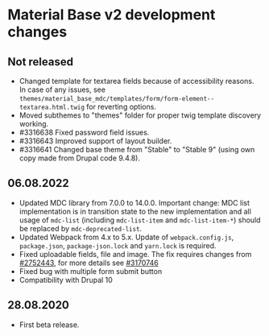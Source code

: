 Material Base v2 development changes
====================================

Not released
------------

* Changed template for textarea fields because of accessibility reasons. In case of any issues, see `themes/material_base_mdc/templates/form/form-element--textarea.html.twig` for reverting options.
* Moved subthemes to "themes" folder for proper twig template discovery working.
* #3316638 Fixed password field issues.
* #3316643 Improved support of layout builder.
* #3316641 Changed base theme from "Stable" to "Stable 9" (using own copy made from Drupal code 9.4.8).

06.08.2022
----------

* Updated MDC library from 7.0.0 to 14.0.0.
  Important change: MDC list implementation is in transition state to the new implementation and all usage of `mdc-list` (including `mdc-list-item` and `mdc-list-item-*`) should be replaced by `mdc-deprecated-list`.
* Updated Webpack from 4.x to 5.x.
  Update of `webpack.config.js`, `package.json`, `package-json.lock` and `yarn.lock` is required.
* Fixed uploadable fields, file and image.
  The fix requires changes from [#2752443](https://www.drupal.org/project/drupal/issues/2752443), for more details see [#3170746](https://www.drupal.org/project/material_base/issues/3170746)
* Fixed bug with multiple form submit button
* Compatibility with Drupal 10

28.08.2020
----------

* First beta release.
